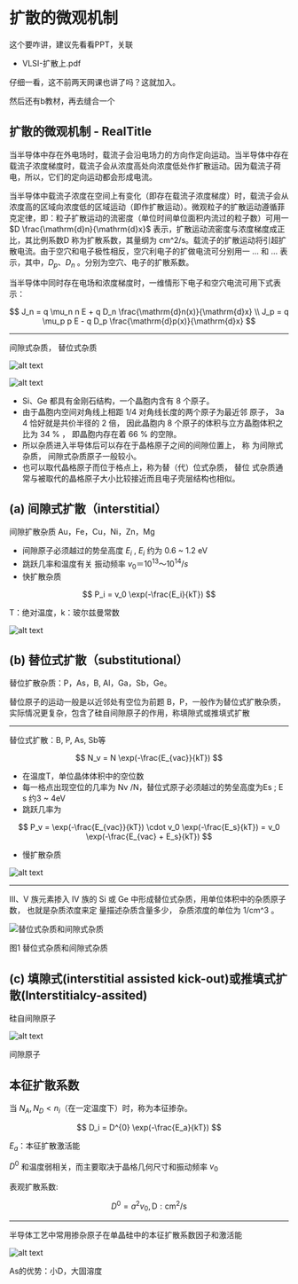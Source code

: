 # 扩散的微观机制

这个要咋讲，建议先看看PPT，关联

* VLSI-扩散上.pdf

仔细一看，这不前两天网课也讲了吗？这就加入。

然后还有b教材，再去缝合一个

## 扩散的微观机制 - RealTitle

当半导体中存在外电场时，载流子会沿电场力的方向作定向运动。当半导体中存在载流子浓度梯度时，载流子会从浓度高处向浓度低处作扩散运动。因为载流子荷电，所以，它们的定向运动都会形成电流。

当半导体中载流子浓度在空间上有变化（即存在载流子浓度梯度）时，载流子会从浓度高的区域向浓度低的区域运动（即作扩散运动）。微观粒子的扩散运动遵循菲克定律，即：粒子扩散运动的流密度（单位时间单位面积内流过的粒子数）可用一 $D \frac{\mathrm{d}n}{\mathrm{d}x}$ 表示，扩散运动流密度与浓度梯度成正比，其比例系数D 称为扩散系数，其量纲为 cm^2/s。载流子的扩散运动将引超扩散电流。由于空穴和电子极性相反，空穴利电子的扩做电流可分别用一 $\dots$ 和 $\dots$ 表示，其中，$D_p、D_n$ 。分别为空穴、电子的扩散系数。

当半导体中同时存在电场和浓度梯度时，一维情形下电子和空穴电流可用下式表示：

$$
J_n = q \mu_n n E + q D_n \frac{\mathrm{d}n(x)}{\mathrm{d}x} \\
J_p = q \mu_p p E - q D_p \frac{\mathrm{d}p(x)}{\mathrm{d}x}
$$

---

间隙式杂质， 替位式杂质

![alt text](figures/硅晶体.png)

![alt text](figures/Si中的V族杂质和III族杂质.png)

* Si、Ge 都具有金刚石结构，一个晶胞内含有 8 个原子。
* 由于晶胞内空间对角线上相距 1/4 对角线长度的两个原子为最近邻 原子， 3a 4 恰好就是共价半径的 2 倍， 因此晶胞内 8 个原子的体积与立方晶胞体积之比为 34 % ， 即晶胞内存在着 66 % 的空隙。
* 所以杂质进入半导体后可以存在于晶格原子之间的间隙位置上， 称 为间隙式杂质， 间隙式杂质原子一般较小。
* 也可以取代晶格原子而位于格点上，称为替（代）位式杂质， 替位 式杂质通常与被取代的晶格原子大小比较接近而且电子壳层结构也相似。

## (a) 间隙式扩散（interstitial）

间隙扩散杂质 Au，Fe，Cu，Ni，Zn，Mg

* 间隙原子必须越过的势垒高度 $E_i$ , $E_i$ 约为 0.6 ~ 1.2 eV
* 跳跃几率和温度有关
    振动频率 $v_0＝10^{13}～10^{14}/s$
* 快扩散杂质

$$
P_i = v_0 \exp(-\frac{E_i}{kT})
$$

T：绝对温度，k：玻尔兹曼常数

![alt text](figures/间隙原子的势能曲线.png)

## (b) 替位式扩散（substitutional）

替位扩散杂质：P，As，B, Al，Ga，Sb，Ge。

替位原子的运动一般是以近邻处有空位为前题
B，P，一般作为替位式扩散杂质，实际情况更复杂，包含了硅自间隙原子的作用，称填隙式或推填式扩散

---

替位式扩散：B, P, As, Sb等

$$
N_v = N \exp(-\frac{E_{vac}}{kT})
$$

* 在温度T，单位晶体体积中的空位数
* 每一格点出现空位的几率为 Nv /N，替位式原子必须越过的势垒高度为Es ; E s 约3 ~ 4eV
* 跳跃几率为

$$
P_v = \exp(-\frac{E_{vac}}{kT}) \cdot v_0 \exp(-\frac{E_s}{kT}) = v_0 \exp(-\frac{E_{vac} + E_s}{kT})
$$

* 慢扩散杂质

![alt text](figures/代位原子的势能曲线.png)

---

III、Ⅴ 族元素掺入 IV 族的 Si 或 Ge 中形成替位式杂质，用单位体积中的杂质原子数， 也就是杂质浓度来定 量描述杂质含量多少， 杂质浓度的单位为 1/cm^3 。

![替位式杂质和间隙式杂质](figures/替位式杂质和间隙式杂质.png)

图1 替位式杂质和间隙式杂质

## (c) 填隙式(interstitial assisted kick-out)或推填式扩散(Interstitialcy-assited)

硅自间隙原子

![alt text](figures/填隙式扩散.png)

间隙原子

## 本征扩散系数

当 $N_A, N_D < n_i$（在一定温度下）时，称为本征掺杂。

$$
D_i = D^{0} \exp(-\frac{E_a}{kT})
$$

$E_a$：本征扩散激活能

$D^0$ 和温度弱相关，而主要取决于晶格几何尺寸和振动频率 $v_0$

表观扩散系数:

$$
D^0 = a^2 v_0, \mathrm{D: cm^2/s}
$$

---

半导体工艺中常用掺杂原子在单晶硅中的本征扩散系数因子和激活能

![alt text](figures/本征扩散系数因子和激活能.png)

As的优势：小D，大固溶度
